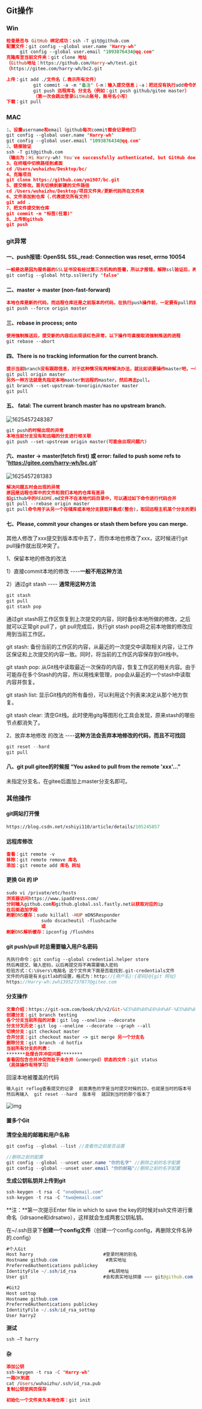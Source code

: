 ## Git操作

### Win

```pro
检查是否与 GitHub 绑定成功：ssh -T git@github.com
配置文件：git config --global user.name "Harry-wh"
	 git config --global user.email "1093876434@qq.com"
克隆库至当前文件夹：git clone 地址
（Github地址：https://github.com/Harry-wh/test.git
（https://gitee.com/harry-wh/bc2.git

上传：git add ./文件名（.表示所有文件）
          git commit -a -m "备注"（-m：输入提交信息；-a：把还没有执行add命令的修改一起提交）
          git push 远程库名 分支名（例如：git push github/gitee master）
          （第一次会跳出登录GitHub账号，账号名小写）
下载：git pull 
```



### MAC

```pro
1、设置username和email（github每次commit都会记录他们）
git config --global user.name "Harry-wh"
git config --global user.email "1093876434@qq.com"
2、链接验证
ssh -T git@github.com
（输出为：Hi Harry-wh! You've successfully authenticated, but GitHub does not provide shell access.）
3、在终端中切换路径到桌面
cd /Users/wuhaizhu/Desktop/bc/
4、克隆项目
git clone https://github.com/ym1907/bc.git
5、提交修改，首先切换到新建的文件路径
cd /Users/wuhaizhu/Desktop/项目文件夹/更新代码所在文件夹
6、文件添加到仓库（.代表提交所有文件）
git add .
7、把文件提交到仓库
git commit -m "标签(任意)"
8、上传到github
git push
```



### git异常

#### 一、push报错: OpenSSL SSL_read: Connection was reset, errno 10054

```pro
一般是这是因为服务器的SSL证书没有经过第三方机构的签署，所以才报错，解除ssl验证后，再次git即可
git config --global http.sslVerify "false"
```

#### 二、master -> master (non-fast-forward)

```pro
本地仓库是新的代码，而远程仓库还是之前版本的代码，在执行push操作前，一定要有pull的操作，不管是那一分支都应该有pull的操作（注：该操作为强制推送）
git push --force origin master
```

#### 三、rebase in process; onto

```pro
使用强制推送后，提交新的内容后出现该红色异常，以下操作可直接取消强制推送的进程
git rebase --abort 
```

#### 四、There is no tracking information for the current branch.

```pro
提示当前branch没有跟踪信息，对于这种情况有两种解决办法，就比如说要操作master吧，一种是直接指定远程master。
git pull origin master
另外一种方法就是先指定本地master到远程的master，然后再去pull。
git branch --set-upstream-to=origin/master master
git pull
```

#### 五、 fatal: The current branch master has no upstream branch. 

![1625457248387](resources/Git.assets/1625457248387.png)

```pro
git push的时候出现的异常
本地当前分支没有和远端的分支进行相关联
git push --set-upstream origin master(可能会出现问题六)
```

#### 六、master -> master(fetch first)   或   error: failed to push some refs to 'https://gitee.com/harry-wh/bc.git'

![1625457281383](resources/Git.assets/1625457281383.png)

```pro
解决问题五时会出现的异常
原因是远程仓库中的文件和我们本地的仓库有差异
如github中的README.md文件不在本地代码目录中，可以通过如下命令进行代码合并
git pull --rebase origin master
git pull命令用于从另一个存储库或本地分支获取并集成(整合)，取回远程主机某个分支的更新，再与本地的指定分支合并。
```



#### 七、Please, commit your changes or stash them before you can merge.

其他人修改了xxx提交到版本库中去了，而你本地也修改了xxx，这时候进行git pull操作就出现冲突了。

1、保留本地的修改的改法

1）直接commit本地的修改 ----**一般不用这种方法**

 2）通过git stash ---- **通常用这种方法** 

```java
git stash
git pull
git stash pop
```

通过git stash将工作区恢复到上次提交的内容，同时备份本地所做的修改，之后就可以正常git pull了，git pull完成后，执行git stash pop将之前本地做的修改应用到当前工作区。

git stash: 备份当前的工作区的内容，从最近的一次提交中读取相关内容，让工作区保证和上次提交的内容一致。同时，将当前的工作区内容保存到Git栈中。

git stash pop: 从Git栈中读取最近一次保存的内容，恢复工作区的相关内容。由于可能存在多个Stash的内容，所以用栈来管理，pop会从最近的一个stash中读取内容并恢复。

git stash list: 显示Git栈内的所有备份，可以利用这个列表来决定从那个地方恢复。

git stash clear: 清空Git栈。此时使用gitg等图形化工具会发现，原来stash的哪些节点都消失了。



 2、放弃本地修改 的改法 ----**这种方法会丢弃本地修改的代码，而且不可找回** 

```java
git reset --hard
git pull
```



#### 八、git pull gitee的时候报 “You asked to pull from the remote 'xxx'...”

未指定分支名，在gitee后面加上master分支名即可。





### 其他操作

#### git网站打开慢

```pro
https://blog.csdn.net/xshiyi110/article/details/105245857
```

#### 远程库修改

```pro
查看：git remote -v
移除：git remote remove 库名
添加：git remote add 库名 网址
```

#### 更换 Git 的 IP

```pro
sudo vi /private/etc/hosts
浏览器访问https://www.ipaddress.com/
分别输入github.com和github.global.ssl.fastly.net以获取对应的ip
在后面追加字段
刷新DNS缓存：sudo killall -HUP mDNSResponder
	         sudo dscacheutil -flushcache
	         或
刷新DNS解析缓存：ipconfig /flushdns
```

#### git push/pull 时总需要输入用户名密码

```p
先执行命令：git config --global credential.helper store
然后再提交、输入密码，以后再提交将不再需要输入密码
检验方式：C:\Users\电脑名 这个文件夹下面是否能找到.git-credentials文件
文件的内容是有关gitlab的设置，格式为：http://{用户名}:{密码}@{git 网址}
https://Harry-wh:zwh13952737877@gitee.com
```

#### 分支操作

```pro
文章介绍：https://git-scm.com/book/zh/v2/Git-%E5%88%86%E6%94%AF-%E5%88%86%E6%94%AF%E7%AE%80%E4%BB%8B
创建分支：git branch testing
各个分支当前所指的对象：git log --oneline --decorate
分支分叉历史：git log --oneline --decorate --graph --all
切换分支：git checkout master
合并分支：git checkout master -> git merge 另一个分支名
删除分支：git branch -d hotfix
当前所有分支的列表：
*******处理合并冲突问题********
查看因包含合并冲突而处于未合并（unmerged）状态的文件：git status
（具体操作有待学习）
```

回滚本地被覆盖的代码

```java
输入git reflog查看提交的记录  前面黄色的字是当时提交时候的ID，也就是当时的版本号
然后再输入  git reset --hard  版本号  就回到当时的那个版本了
```

 ![img](https://img-blog.csdn.net/20180515133717336) 



#### 置多个Git

**清空全局的邮箱和用户名称**

```java
git config --global --list //查看你之前是否设置

//删除之前的配置
git config --global --unset user.name "你的名字" //删除之前的名字配置
git config --global --unset user.email "你的邮箱"//删除之前的名字配置
```

**生成公钥私钥并上传到git**

```java
ssh-keygen -t rsa -C "one@email.com"
ssh-keygen -t rsa -C "two@email.com"
```

**注：**第一次提示Enter file in which to save the key的时候对ssh文件进行重命名（idrsaone和idrsatwo），这样就会生成两套公钥私钥。

在~/.ssh目录下**创建一个config文件**（创建一个config.config，再删除文件名钟的.config）

```java
#个人Git
Host harry							#登录时用的别名
Hostname github.com					 #真实地址
PreferredAuthentications publickey
IdentityFile ~/.ssh/id_rsa			  #私钥地址
User git							#会和真实地址拼接 ==> git@github.com

#Git2
Host sottop
Hostname github.com
PreferredAuthentications publickey
IdentityFile ~/.ssh/id_rsa_sottop
User harry2
```

**测试**

```java
ssh –T harry
```







#### 杂

```pro
添加公钥
ssh-keygen -t rsa -C "Harry-wh"
一路OK到底
cat /Users/wuhaizhu/.ssh/id_rsa.pub
复制公钥至网页保存

初始化一个文件夹为本地仓库：git init
```

 



